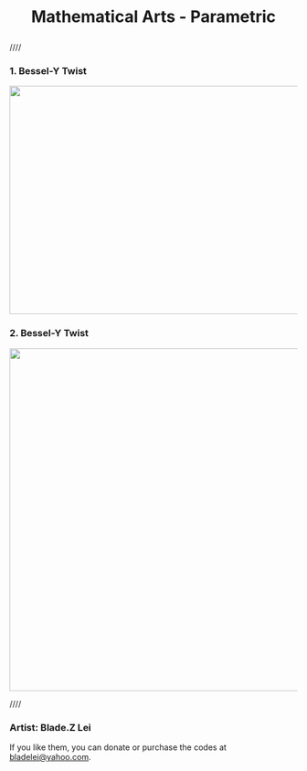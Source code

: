 # <p align="center"> Mathematical Arts - Parametric</p>
////

### 1. Bessel-Y Twist
<p align="center"><img src= "https://user-images.githubusercontent.com/66701331/182699530-7718ea4f-d8e8-4108-b835-58d9b10fc3cf.png" width="600" height="400" class="center"></p>

### 2. Bessel-Y Twist
<p align="center"><img src= "https://user-images.githubusercontent.com/66701331/182704974-3e5ef039-84ac-4002-9725-ab62cc48df6c.png" width="600" height="600" class="center"></p>





////
### Artist: Blade.Z Lei
If you like them, you can donate or purchase the codes at bladelei@yahoo.com.

